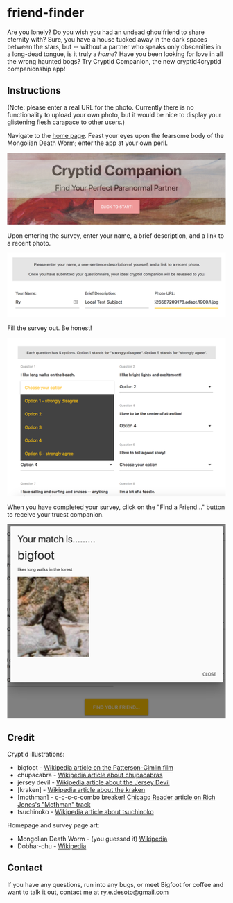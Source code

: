 # friend-finder

Are you lonely? Do you wish you had an undead ghoulfriend to share eternity with? Sure, you have a house tucked away in the dark spaces between the stars, but -- without a partner who speaks only obscenities in a long-dead tongue, is it truly a _home_? Have you been looking for love in all the wrong haunted bogs? Try Cryptid Companion, the new cryptid4cryptid companionship app!

## Instructions

(Note: please enter a real URL for the photo. Currently there is no functionality to upload your own photo, but it would be nice to display your glistening flesh carapace to other users.)

Navigate to the [home page](https://best-cryptid-friend-finder.herokuapp.com/). Feast your eyes upon the fearsome body of the Mongolian Death Worm; enter the app at your own peril.

![Homepage](https://raw.githubusercontent.com/rsdesoto/friend-finder/master/readme_docs/homepage.png)

Upon entering the survey, enter your name, a brief description, and a link to a recent photo.

![Demographics](https://raw.githubusercontent.com/rsdesoto/friend-finder/master/readme_docs/name.png)

Fill the survey out. Be honest!

![Survey](https://raw.githubusercontent.com/rsdesoto/friend-finder/master/readme_docs/survey.png)

When you have completed your survey, click on the "Find a Friend..." button to receive your truest companion.

![Results](https://raw.githubusercontent.com/rsdesoto/friend-finder/master/readme_docs/results.png)

## Credit

Cryptid illustrations:

- bigfoot - [Wikipedia article on the Patterson-Gimlin film](https://en.wikipedia.org/wiki/Patterson%E2%80%93Gimlin_film)
- chupacabra - [Wikipedia article about chupacabras](https://en.wikipedia.org/wiki/Chupacabra)
- jersey devil - [Wikipedia article about the Jersey Devil](https://en.wikipedia.org/wiki/Jersey_Devil)
- [kraken] - [Wikipedia article about the kraken](https://en.wikipedia.org/wiki/Kraken)
- [mothman] - c-c-c-c-combo breaker! [Chicago Reader article on Rich Jones's "Mothman" track](https://www.chicagoreader.com/chicago/rich-jones-mothman-moth-man-bat-creature-rap/Content?oid=33074997)
- tsuchinoko - [Wikipedia article about tsuchinoko](https://en.wikipedia.org/wiki/Tsuchinoko)

Homepage and survey page art:

- Mongolian Death Worm - (you guessed it) [Wikipedia](https://en.wikipedia.org/wiki/Mongolian_death_worm)
- Dobhar-chu - [Wikipedia](https://en.wikipedia.org/wiki/Dobhar-ch%C3%BA)

## Contact

If you have any questions, run into any bugs, or meet Bigfoot for coffee and want to talk it out, contact me at ry.e.desoto@gmail.com
